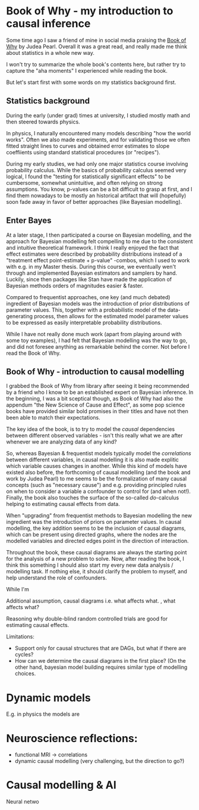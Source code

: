 # Book of Why - my introduction to causal inference

Some time ago I saw a friend of mine in social media praising the [Book of Why](http://bayes.cs.ucla.edu/WHY/) by Judea Pearl.
Overall it was a great read, and really made me think about statistics in a whole new way.

I won't try to summarize the whole book's contents here, but rather try to capture the "aha moments" I experienced while reading the book.

But let's start first with some words on my statistics background first. 

## Statistics background

During the early (under grad) times at university, I studied mostly math and then steered towards physics.

In physics, I naturally encountered many models describing "how the world works". 
Often we also made experiments, and for validating those we often fitted straight lines to curves and obtained error estimates to slope coeffiients using standard statistical procedures (or "recipes").

During my early studies, we had only one major statistics course involving probability calculus. 
While the basics of probability calculus seemed very logical, I found the "testing for statistically significant effects" to be cumbersome, somewhat unintuitive, and often relying on strong assumptions. You know, p-values can be a bit difficult to grasp at first, and I find them nowadays to be mostly an historical artifact that will (hopefully) soon fade away in favor of better approaches (like Bayesian modelling).

## Enter Bayes
At a later stage, I then participated a course on Bayesian modelling, and the approach for Bayesian modelling felt compelling to me due to the consistent and intuitive theoretical framework. I think I really enjoyed the fact that effect estimates were described by probability distributions instead of a "treatment effect point-estimate + p-value" -combos, which I used to work with e.g. in my Master thesis.
During this course, we eventually wen't through and implemented Bayesian estimators and samplers by hand. Luckily, since then packages like Stan have made the application of Bayesian methods orders of magnitudes easier & faster.

Compared to frequentist approaches, one key (and much debated) ingredient of Bayesian models was the introduction of prior distributions of parameter values. This, together with a probabilistic model of the data-generating process, then allows for the estimated model parameter values to be expressed as easily interpretable probability distributions.

While I have not really done much work (apart from playing around with some toy examples), I had felt that Bayesian modelling was the way to go, and did not foresee anything as remarkable behind the corner. Not before I read the Book of Why.

## Book of Why - introduction to causal modelling

I grabbed the Book of Why from library after seeing it being recommended by a friend who I know to be an established expert on Bayesian inference.
In the beginning, I was a bit sceptical though, as Book of Why had also the appendum "the New Science of Cause and Effect", as some pop science books have provided similar bold promises in their titles and have not then been able to match their expectations. 

The key idea of the book, is to try to model the *causal* dependencies between different observed variables - isn't this really what we are after whenever we are analyzing data of any kind?

So, whereas Bayesian & frequentist models typically model the *correlations* between different variables, in causal modelling it is also made explitic which variable causes changes in another. While this kind of models have existed also before, the forthcoming of causal modelling (and the book and work by Judea Pearl) to me seems to be the formalization of many causal concepts (such as "necessary cause") and e.g. providing principled rules on when to consider a variable a confounder to control for (and when not!).   Finally, the book also touches the surface of the so-called *do*-calculus helping to estimating causal effects from data.

When "upgrading" from frequentist methods to Bayesian modelling the new ingredient was the introduction of priors on parameter values. In causal modelling, the key addition seems to be the inclusion of causal diagrams, which can be present using directed graphs, where the nodes are the modelled variables and directed edges point in the direction of interaction. 

Throughout the book, these causal diagrams are always the starting point for the analysis of a new problem to solve. Now, after reading the book, I think this something I should also start my every new data analysis / modelling task. If nothing else, it should clarify the problem to myself, and help understand the role of confounders.

While I'm     

Additional assumption, causal diagrams i.e. what affects what. , what affects what?

Reasoning why double-blind random controlled trials are good for estimating causal effects.

Limitations: 
- Support only for causal structures that are DAGs, but what if there are cycles?
- How can we determine the causal diagrams in the first place? (On the other hand, bayesian model building requires similar type of modelling choices.


# Dynamic models

E.g. in physics the models are 

# Neuroscience reflections:
- functional MRI -> correlations
- dynamic causal modelling (very challenging, but the direction to go?)

# Causal modelling & AI
Neural netwo
